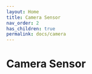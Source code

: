 ```yaml
---
layout: Home
title: Camera Sensor
nav_order: 2
has_children: true
permalink: docs/camera
---
```


# Camera Sensor